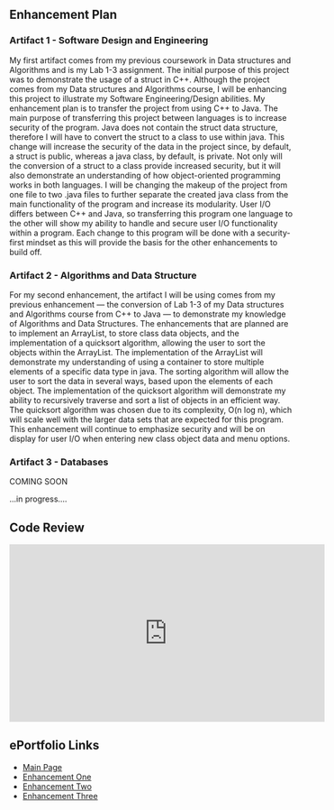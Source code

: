## Enhancement Plan

### Artifact 1 - Software Design and Engineering
My first artifact comes from my previous coursework in Data structures and Algorithms and is my Lab 1-3 assignment. The initial purpose of this project was to demonstrate the usage of a struct in C++. Although the project comes from my Data structures and Algorithms course, I will be enhancing this project to illustrate my Software Engineering/Design abilities. My enhancement plan is to transfer the project from using C++ to Java. The main purpose of transferring this project between languages is to increase security of the program. Java does not contain the struct data structure, therefore I will have to convert the struct to a class to use within java. This change will increase the security of the data in the project since, by default, a struct is public, whereas a java class, by default, is private. Not only will the conversion of a struct to a class provide increased security, but it will also demonstrate an understanding of how object-oriented programming works in both languages. I will be changing the makeup of the project from one file to two .java files to further separate the created java class from the main functionality of the program and increase its modularity. User I/O differs between C++ and Java, so transferring this program one language to the other will show my ability to handle and secure user I/O functionality within a program. Each change to this program will be done with a security-first mindset as this will provide the basis for the other enhancements to build off.

### Artifact 2 - Algorithms and Data Structure

For my second enhancement, the artifact I will be using comes from my previous enhancement — the conversion of Lab 1-3 of my Data structures and Algorithms course from C++ to Java — to demonstrate my knowledge of Algorithms and Data Structures. The enhancements that are planned are to implement an ArrayList, to store class data objects, and the implementation of a quicksort algorithm, allowing the user to sort the objects within the ArrayList. The implementation of the ArrayList will demonstrate my understanding of using a container to store multiple elements of a specific data type in java. The sorting algorithm will allow the user to sort the data in several ways, based upon the elements of each object. The implementation of the quicksort algorithm will demonstrate my ability to recursively traverse and sort a list of objects in an efficient way. The quicksort algorithm was chosen due to its complexity, O(n log n), which will scale well with the larger data sets that are expected for this program. This enhancement will continue to emphasize security and will be on display for user I/O when entering new class object data and menu options.

### Artifact 3 - Databases
COMING SOON

...in progress....
## Code Review
<iframe src="https://youtube.com/embed/n1JorL__gQA" 
    width="560" 
    height="315"
    frameborder="0" 
    allowfullscreen>
</iframe>

## ePortfolio Links
- [Main Page](https://GregMacDev.github.io/index.html)
- [Enhancement One](https://gregmacdev.github.io/enhancementOne.html)
- [Enhancement Two](https://gregmacdev.github.io/enhancementTwo.html)
- [Enhancement Three](https://gregmacdev.github.io/enhancementThree.html)
